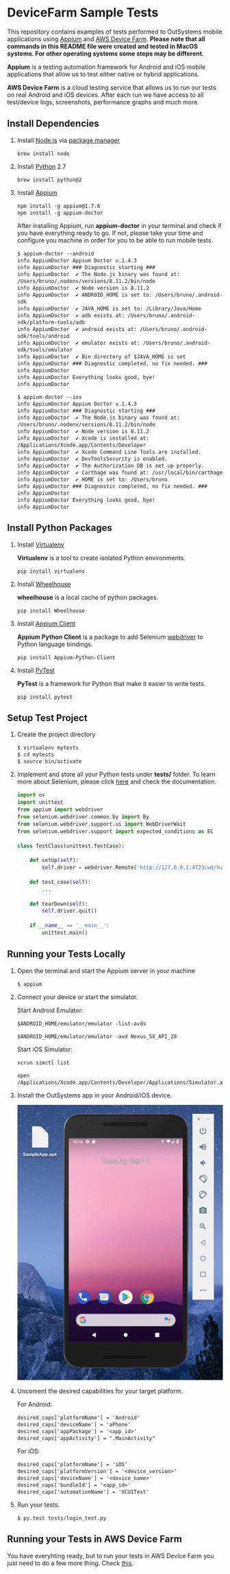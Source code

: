 # DeviceFarm Sample Tests

This repository contains examples of tests performed to OutSystems mobile applications using [Appium](http://appium.io/) and [AWS Device Farm](https://aws.amazon.com/pt/device-farm/). **Please note that all commands in this README file were created and tested in MacOS systems. For other operating systems some steps may be different.**

**Appium** is a testing automation framework for Android and iOS mobile applications that allow us to test either native or hybrid applications.

**AWS Device Farm** is a cloud testing service that allows us to run our tests on real Android and iOS devices. After each run we have access to all test/device logs, screenshots, performance graphs and much more.

## Install Dependencies

1. Install [Node.js](https://nodejs.org/) via [package manager](https://nodejs.org/en/download/package-manager/)

    ```
    brew install node
    ```

2. Install [Python](https://www.python.org/) 2.7

    ```
    brew install python@2
    ```

3. Install [Appium](http://appium.io/)

    ```
    npm install -g appium@1.7.6
    npm install -g appium-doctor
    ```

    After installing Appium, run **appium-doctor** in your terminal and check if you have everything ready to go. If not, please take your time and configure you machine in order for you to be able to run mobile tests.

    ```
    $ appium-doctor --android
    info AppiumDoctor Appium Doctor v.1.4.3
    info AppiumDoctor ### Diagnostic starting ###
    info AppiumDoctor  ✔ The Node.js binary was found at: /Users/bruno/.nodenv/versions/8.11.2/bin/node
    info AppiumDoctor  ✔ Node version is 8.11.2
    info AppiumDoctor  ✔ ANDROID_HOME is set to: /Users/bruno/.android-sdk
    info AppiumDoctor  ✔ JAVA_HOME is set to: /Library/Java/Home
    info AppiumDoctor  ✔ adb exists at: /Users/bruno/.android-sdk/platform-tools/adb
    info AppiumDoctor  ✔ android exists at: /Users/bruno/.android-sdk/tools/android
    info AppiumDoctor  ✔ emulator exists at: /Users/bruno/.android-sdk/tools/emulator
    info AppiumDoctor  ✔ Bin directory of $JAVA_HOME is set
    info AppiumDoctor ### Diagnostic completed, no fix needed. ###
    info AppiumDoctor
    info AppiumDoctor Everything looks good, bye!
    info AppiumDoctor
    ```

    ```
    $ appium-doctor --ios
    info AppiumDoctor Appium Doctor v.1.4.3
    info AppiumDoctor ### Diagnostic starting ###
    info AppiumDoctor  ✔ The Node.js binary was found at: /Users/bruno/.nodenv/versions/8.11.2/bin/node
    info AppiumDoctor  ✔ Node version is 8.11.2
    info AppiumDoctor  ✔ Xcode is installed at: /Applications/Xcode.app/Contents/Developer
    info AppiumDoctor  ✔ Xcode Command Line Tools are installed.
    info AppiumDoctor  ✔ DevToolsSecurity is enabled.
    info AppiumDoctor  ✔ The Authorization DB is set up properly.
    info AppiumDoctor  ✔ Carthage was found at: /usr/local/bin/carthage
    info AppiumDoctor  ✔ HOME is set to: /Users/bruno
    info AppiumDoctor ### Diagnostic completed, no fix needed. ###
    info AppiumDoctor
    info AppiumDoctor Everything looks good, bye!
    info AppiumDoctor
    ```

## Install Python Packages

1. Install [Virtualenv](https://pypi.org/project/virtualenv/)

    **Virtualenv** is a tool to create isolated Python environments.

    ```
    pip install virtualenv
    ```

2. Install [Wheelhouse](https://pypi.org/project/Wheelhouse/)

    **wheelhouse** is a local cache of python packages.

    ```
    pip install Wheelhouse
    ```

3. Install [Appium Client](https://pypi.org/project/Appium-Python-Client/)

    **Appium Python Client** is a package to add Selenium [webdriver](https://w3c.github.io/webdriver/) to Python language bindings.

    ```
    pip install Appium-Python-Client
    ```

4. Install [PyTest](https://pypi.org/project/pytest/)

    **PyTest** is a framework for Python that make it easier to write tests.

    ```
    pip install pytest
    ```

## Setup Test Project

1. Create the project directory

    ```
    $ virtualenv mytests
    $ cd mytests
    $ source bin/activate
    ```

2. Implement and store all your Python tests under **tests/** folder. To learn more about Selenium, please click [here](https://selenium-python.readthedocs.io/) and check the documentation.

    ```python
    import os
    import unittest
    from appium import webdriver
    from selenium.webdriver.common.by import By
    from selenium.webdriver.support.ui import WebDriverWait
    from selenium.webdriver.support import expected_conditions as EC

    class TestClass(unittest.TestCase):

        def setUp(self):
            self.driver = webdriver.Remote('http://127.0.0.1:4723/wd/hub', {})
    
        def test_case(self):
            ...

        def tearDown(self):
            self.driver.quit()
        
        if __name__ == '__main__':
            unittest.main()
    ```

## Running your Tests Locally

1. Open the terminal and start the Appium server in your machine

    ```
    $ appium
    ```

2. Connect your device or start the simulator.

    Start Android Emulator:
    ```
    $ANDROID_HOME/emulator/emulator -list-avds
    ```
    ```
    $ANDROID_HOME/emulator/emulator -avd Nexus_5X_API_28
    ```

    Start iOS Simulator:
    ```
    xcrun simctl list
    ```
    ```
    open /Applications/Xcode.app/Contents/Developer/Applications/Simulator.app/
    ```

3. Install the OutSystems app in your Android/iOS device. 

    ![installAPK.gif](./assets/installAPK.gif "Install APK")

4. Uncoment the desired capabilities for your target platform.

    For Android:
    ```
    desired_caps['platformName'] = 'Android'
    desired_caps['deviceName'] = 'aPhone'
    desired_caps['appPackage'] = '<app_id>'
    desired_caps['appActivity'] = ".MainActivity"
    ```

    For iOS:
    ```
    desired_caps['platformName'] = 'iOS'
    desired_caps['platformVersion'] = '<device_version>'
    desired_caps['deviceName'] = '<device_name>'
    desired_caps['bundleId'] = '<app_id>'
    desired_caps['automationName'] = 'XCUITest'
    ```

4. Run your tests.

    ```
    $ py.test tests/login_test.py
    ```

## Running your Tests in AWS Device Farm

You have everyhting ready, but to run your tests in AWS Device Farm you just need to do a few more thing. Check [this](https://docs.aws.amazon.com/devicefarm/latest/developerguide/test-types-android-appium-python.html).